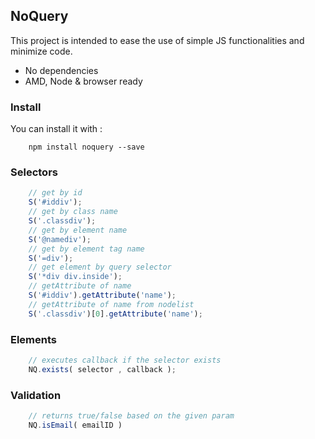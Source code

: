 ## NoQuery
This project is intended to ease the use of simple JS functionalities and minimize code.

- No dependencies
- AMD, Node & browser ready

### Install

You can install it with :

```shell
	npm install noquery --save
```

### Selectors
```js
	// get by id
	S('#iddiv');
	// get by class name
	S('.classdiv');
	// get by element name
	S('@namediv');
	// get by element tag name
	S('=div');
	// get element by query selector
	S('*div div.inside');
	// getAttribute of name
	S('#iddiv').getAttribute('name');
	// getAttribute of name from nodelist
	S('.classdiv')[0].getAttribute('name');
```
### Elements

```js
	// executes callback if the selector exists
	NQ.exists( selector , callback );
```
### Validation
```js
	// returns true/false based on the given param
	NQ.isEmail( emailID )
```


